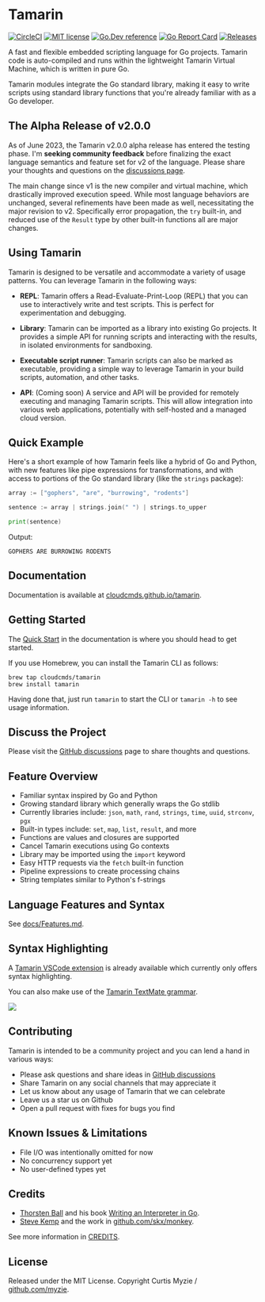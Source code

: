 # Tamarin

[![CircleCI](https://dl.circleci.com/status-badge/img/gh/cloudcmds/tamarin/tree/main.svg?style=svg)](https://dl.circleci.com/status-badge/redirect/gh/cloudcmds/tamarin/tree/main)
[![MIT license](https://img.shields.io/badge/license-MIT-brightgreen.svg)](https://opensource.org/licenses/MIT)
[![Go.Dev reference](https://img.shields.io/badge/go.dev-reference-blue?logo=go&logoColor=white)](https://pkg.go.dev/github.com/cloudcmds/tamarin)
[![Go Report Card](https://goreportcard.com/badge/github.com/cloudcmds/tamarin?style=flat-square)](https://goreportcard.com/report/github.com/cloudcmds/tamarin)
[![Releases](https://img.shields.io/github/release/cloudcmds/tamarin/all.svg?style=flat-square)](https://github.com/cloudcmds/tamarin/releases)

A fast and flexible embedded scripting language for Go projects. Tamarin code is
auto-compiled and runs within the lightweight Tamarin Virtual Machine, which is
written in pure Go.

Tamarin modules integrate the Go standard library, making it easy to write
scripts using standard library functions that you're already familiar with as
a Go developer.

## The Alpha Release of v2.0.0

As of June 2023, the Tamarin v2.0.0 alpha release has entered the testing phase.
I'm **seeking community feedback** before finalizing the exact language semantics
and feature set for v2 of the language. Please share your thoughts and questions
on the [discussions page](https://github.com/cloudcmds/tamarin/discussions).

The main change since v1 is the new compiler and virtual machine, which drastically
improved execution speed. While most language behaviors are unchanged, several
refinements have been made as well, necessitating the major revision to v2.
Specifically error propagation, the `try` built-in, and reduced use of the
`Result` type by other built-in functions all are major changes.

## Using Tamarin

Tamarin is designed to be versatile and accommodate a variety of usage patterns. You can leverage Tamarin in the following ways:

- **REPL**: Tamarin offers a Read-Evaluate-Print-Loop (REPL) that you can use to interactively write and test scripts. This is perfect for experimentation and debugging.

- **Library**: Tamarin can be imported as a library into existing Go projects. It provides a simple API for running scripts and interacting with the results, in isolated environments for sandboxing.

- **Executable script runner**: Tamarin scripts can also be marked as executable, providing a simple way to leverage Tamarin in your build scripts, automation, and other tasks.

- **API**: (Coming soon) A service and API will be provided for remotely executing and managing Tamarin scripts. This will allow integration into various web applications, potentially with self-hosted and a managed cloud version.

## Quick Example

Here's a short example of how Tamarin feels like a hybrid of Go and Python, with
new features like pipe expressions for transformations, and with access to portions
of the Go standard library (like the `strings` package):

```go
array := ["gophers", "are", "burrowing", "rodents"]

sentence := array | strings.join(" ") | strings.to_upper

print(sentence)
```

Output:

```
GOPHERS ARE BURROWING RODENTS
```

## Documentation

Documentation is available at [cloudcmds.github.io/tamarin](https://cloudcmds.github.io/tamarin/).

## Getting Started

The [Quick Start](https://cloudcmds.github.io/tamarin/quick-start/) in the
documentation is where you should head to get started.

If you use Homebrew, you can install the Tamarin CLI as follows:

```
brew tap cloudcmds/tamarin
brew install tamarin
```

Having done that, just run `tamarin` to start the CLI or `tamarin -h` to see
usage information.

## Discuss the Project

Please visit the [GitHub discussions](https://github.com/cloudcmds/tamarin/discussions)
page to share thoughts and questions.

## Feature Overview

- Familiar syntax inspired by Go and Python
- Growing standard library which generally wraps the Go stdlib
- Currently libraries include: `json`, `math`, `rand`, `strings`, `time`, `uuid`, `strconv`, `pgx`
- Built-in types include: `set`, `map`, `list`, `result`, and more
- Functions are values and closures are supported
- Cancel Tamarin executions using Go contexts
- Library may be imported using the `import` keyword
- Easy HTTP requests via the `fetch` built-in function
- Pipeline expressions to create processing chains
- String templates similar to Python's f-strings

## Language Features and Syntax

See [docs/Features.md](./docs/Features.md).

## Syntax Highlighting

A [Tamarin VSCode extension](https://marketplace.visualstudio.com/items?itemName=CurtisMyzie.tamarin-language)
is already available which currently only offers syntax highlighting.

You can also make use of the [Tamarin TextMate grammar](./vscode/syntaxes/tamarin.grammar.json).

![](docs/assets/syntax-highlighting.png?raw=true)

## Contributing

Tamarin is intended to be a community project and you can lend a hand in various ways:

- Please ask questions and share ideas in [GitHub discussions](https://github.com/cloudcmds/tamarin/discussions)
- Share Tamarin on any social channels that may appreciate it
- Let us know about any usage of Tamarin that we can celebrate
- Leave us a star us on Github
- Open a pull request with fixes for bugs you find

## Known Issues & Limitations

- File I/O was intentionally omitted for now
- No concurrency support yet
- No user-defined types yet

## Credits

- [Thorsten Ball](https://github.com/mrnugget) and his book [Writing an Interpreter in Go](https://interpreterbook.com/).
- [Steve Kemp](https://github.com/skx) and the work in [github.com/skx/monkey](https://github.com/skx/monkey).

See more information in [CREDITS](./CREDITS).

## License

Released under the MIT License.
Copyright Curtis Myzie / [github.com/myzie](https://github.com/myzie).
